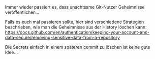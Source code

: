 Immer wieder passiert es, dass unachtsame Git-Nutzer Geheimnisse veröffentlichen…

Falls es euch mal passieren sollte, hier sind verschiedene Strategien beschrieben, wie man die Geheimnisse aus der History löschen kann:
https://docs.github.com/en/authentication/keeping-your-account-and-data-secure/removing-sensitive-data-from-a-repository

Die Secrets einfach in einem späteren commit zu löschen ist keine gute Idee…
